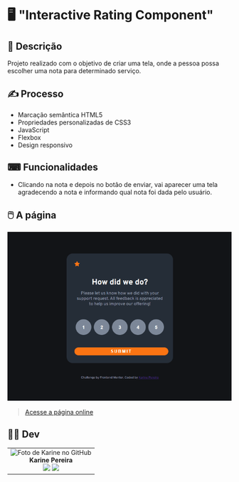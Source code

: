 # 🖥️ "Interactive Rating Component"  


## 📜 Descrição
Projeto realizado com o objetivo de criar uma tela, onde a pessoa possa escolher uma nota para determinado serviço. 



## ✍️ Processo
- Marcação semântica HTML5
- Propriedades personalizadas de CSS3
- JavaScript
- Flexbox  
- Design responsivo


## ⌨ Funcionalidades

- Clicando na nota e depois no botão de enviar, vai aparecer uma tela agradecendo a nota e informando qual nota foi dada pelo usuário.
    
## 🖱️ A página
<img src="src/img/desktop-mobile.gif" alt="Gif exibindo o desktop e versão mobile do site">    

> <a href="" target= "_blank">Acesse a página online</a>  


## 👩‍💻 Dev
<table align="center">
  <tr>
    <td align="center">
      <div>
        <img src="https://avatars.githubusercontent.com/u/114251625?v=4" width="120px;" alt="Foto de Karine no GitHub"/><br>
          <b> Karine Pereira </b><br>
            <a href="https://www.linkedin.com/in/devkarine/" alt="Linkedin"><img src="https://img.shields.io/badge/LinkedIn-0077B5?style=for-the-badge&logo=linkedin&logoColor=white"/ height="20"></a>
            <a href="https://github.com/devkarine" alt="Linkedin"><img src="https://img.shields.io/badge/GitHub-100000?style=for-the-badge&logo=github&logoColor=white" height="20"></a>
      </div>
    </td>

  </tr>
</table>